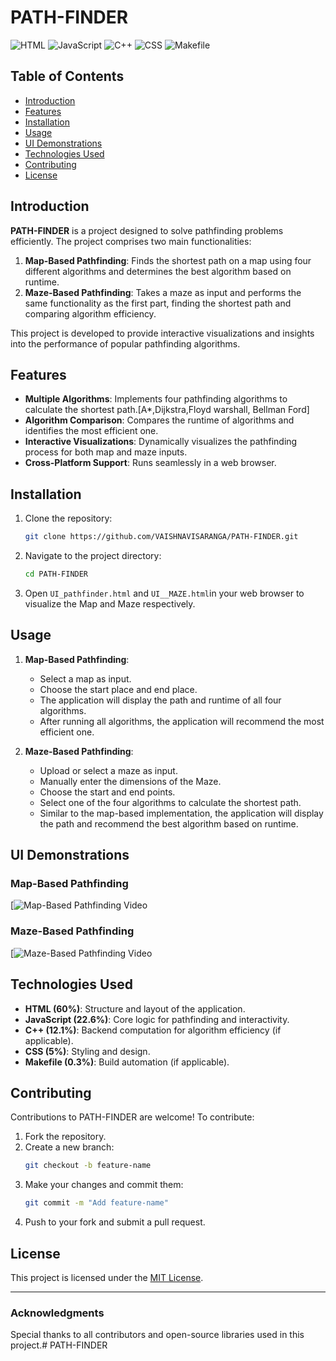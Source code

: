 # PATH-FINDER

![HTML](https://img.shields.io/badge/HTML-60%25-orange)
![JavaScript](https://img.shields.io/badge/JavaScript-22.6%25-yellow)
![C++](https://img.shields.io/badge/C++-12.1%25-blue)
![CSS](https://img.shields.io/badge/CSS-5%25-purple)
![Makefile](https://img.shields.io/badge/Makefile-0.3%25-lightgrey)

## Table of Contents
- [Introduction](#introduction)
- [Features](#features)
- [Installation](#installation)
- [Usage](#usage)
- [UI Demonstrations](#ui-demonstrations)
- [Technologies Used](#technologies-used)
- [Contributing](#contributing)
- [License](#license)

## Introduction
**PATH-FINDER** is a project designed to solve pathfinding problems efficiently. The project comprises two main functionalities:
1. **Map-Based Pathfinding**: Finds the shortest path on a map using four different algorithms and determines the best algorithm based on runtime.
2. **Maze-Based Pathfinding**: Takes a maze as input and performs the same functionality as the first part, finding the shortest path and comparing algorithm efficiency.

This project is developed to provide interactive visualizations and insights into the performance of popular pathfinding algorithms.

## Features
- **Multiple Algorithms**: Implements four pathfinding algorithms to calculate the shortest path.[A*,Dijkstra,Floyd warshall, Bellman Ford]
- **Algorithm Comparison**: Compares the runtime of algorithms and identifies the most efficient one.
- **Interactive Visualizations**: Dynamically visualizes the pathfinding process for both map and maze inputs.
- **Cross-Platform Support**: Runs seamlessly in a web browser.

## Installation
1. Clone the repository:
   ```bash
   git clone https://github.com/VAISHNAVISARANGA/PATH-FINDER.git
   ```
2. Navigate to the project directory:
   ```bash
   cd PATH-FINDER
   ```
3. Open `UI_pathfinder.html` and `UI__MAZE.html`in your web browser to visualize the Map and Maze respectively.
## Usage
1. **Map-Based Pathfinding**:
   - Select a map as input.
   - Choose the start place and end place.
   - The application will display the path and runtime of all four algorithms.
   - After running all algorithms, the application will recommend the most efficient one.

2. **Maze-Based Pathfinding**:
   - Upload or select a maze as input.
   - Manually enter the dimensions of the Maze.
   - Choose the start and end points.
   - Select one of the four algorithms to calculate the shortest path.
   - Similar to the map-based implementation, the application will display the path and recommend the best algorithm based on runtime.

## UI Demonstrations
### Map-Based Pathfinding
[![Map-Based Pathfinding Video](https://drive.google.com/file/d/1ak34hZYmWL50FWxi3CiQooMEuiBE3_9Q/view?usp=sharing)

### Maze-Based Pathfinding
[![Maze-Based Pathfinding Video](https://drive.google.com/file/d/13znraZ-86-0-RythNZ_cGJfKqRzFEbYk/view?usp=sharing)


## Technologies Used
- **HTML (60%)**: Structure and layout of the application.
- **JavaScript (22.6%)**: Core logic for pathfinding and interactivity.
- **C++ (12.1%)**: Backend computation for algorithm efficiency (if applicable).
- **CSS (5%)**: Styling and design.
- **Makefile (0.3%)**: Build automation (if applicable).

## Contributing
Contributions to PATH-FINDER are welcome! To contribute:
1. Fork the repository.
2. Create a new branch:
   ```bash
   git checkout -b feature-name
   ```
3. Make your changes and commit them:
   ```bash
   git commit -m "Add feature-name"
   ```
4. Push to your fork and submit a pull request.

## License
This project is licensed under the [MIT License](LICENSE).

---

### Acknowledgments
Special thanks to all contributors and open-source libraries used in this project.# PATH-FINDER
